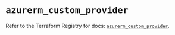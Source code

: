 # `azurerm_custom_provider`

Refer to the Terraform Registry for docs: [`azurerm_custom_provider`](https://registry.terraform.io/providers/hashicorp/azurerm/4.48.0/docs/resources/custom_provider).
